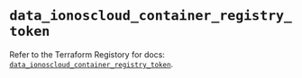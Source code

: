 # `data_ionoscloud_container_registry_token`

Refer to the Terraform Registory for docs: [`data_ionoscloud_container_registry_token`](https://registry.terraform.io/providers/ionos-cloud/ionoscloud/6.4.11/docs/data-sources/container_registry_token).
